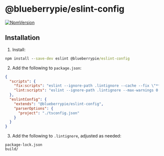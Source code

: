 # @blueberrypie/eslint-config

[![NpmVersion](https://img.shields.io/npm/v/@blueberrypie/eslint-config.svg)](https://www.npmjs.com/package/@blueberrypie/eslint-config)

## Installation

1. Install:

```cmd
npm install --save-dev eslint @blueberrypie/eslint-config
```

2. Add the following to `package.json`:

```json
{
  "scripts": {
    "fix:scripts": "eslint --ignore-path .lintignore --cache --fix \"**/*.{ts,tsx,js,jsx,json}\"",
    "lint:scripts": "eslint --ignore-path .lintignore --max-warnings 0 --cache \"**/*.{ts,tsx,js,jsx,json}\""
  },
  "eslintConfig": {
    "extends": "@blueberrypie/eslint-config",
    "parserOptions": {
      "project": "./tsconfig.json"
    }
  }
}
```

3. Add the following to `.lintignore`, adjusted as needed:

```
package-lock.json
build/
```
